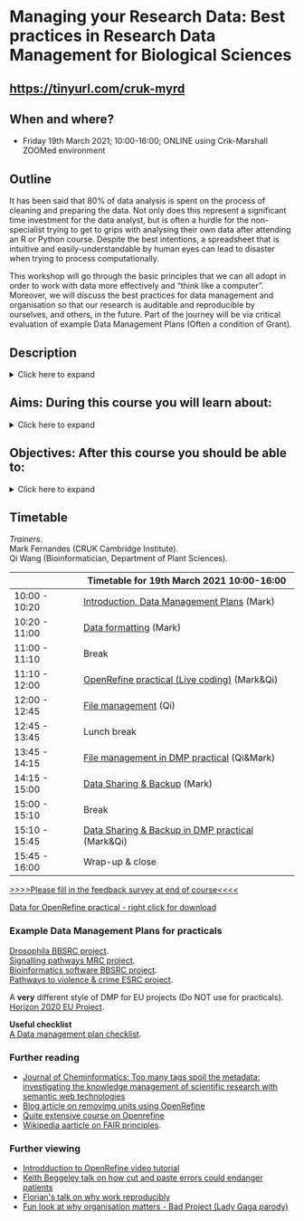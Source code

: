 # Managing your Research Data: Best practices in Research Data Management for Biological Sciences

## https://tinyurl.com/cruk-myrd
## When and where?

- Friday 19th March 2021; 10:00-16:00; ONLINE using Crik-Marshall ZOOMed environment

## Outline

It has been said that 80% of data analysis is spent on the process of cleaning and preparing the data. Not only does this represent a significant time investment for the data analyst, but is often a hurdle for the non-specialist trying to get to grips with analysing their own data after attending an R or Python course. Despite the best intentions, a spreadsheet that is intuitive and easily-understandable by human eyes can lead to disaster when trying to process computationally.

This workshop will go through the basic principles that we can all adopt in order to work with data more effectively and “think like a computer”. Moreover, we will discuss the best practices for data management and organisation so that our research is auditable and reproducible by ourselves, and others, in the future. Part of the journey will be via critical evaluation of example Data Management Plans (Often a condition of Grant).   

## Description
<Details>
  <Summary>Click here to expand</Summary>
  <ul>
    <li> - Do you know what a Data Management Plan is and what it covers?  </li> 
    <li> - How much data would you lose if your laptop was stolen?    </li>
    <li> - Have you ever emailed your colleague a file named 'final_final_versionEDITED'?  </li> 
    <li> - Have you ever struggled to import your spreadsheets into R?  </li> 
  </ul>
As a researcher, you will encounter research data in many forms, ranging from measurements, numbers and images to documents and publications. Whether you create, receive or collect data, you will certainly need to organise it at some stage of your project. This workshop will provide an overview of some basic principles on how we can work with data more effectively. We will discuss the best practices for research data management and organisation so that our research is auditable and reproducible by ourselves, and others, in the future.
</details>

## Aims: During this course you will learn about:
<Details>
  <Summary>Click here to expand</Summary>
  <ul>
  <li>- What Research Funders expect</li>
  <li>- Options for backing up your computer</li>
  <li>- Ideas for naming and organising your files</li>
  <li>- Strategies for exchanging files with collaborators</li>
<li>- Tips and tricks to make sure that your spreadsheets are readable by programming languages such as R</li>
  <li>- Learn how to use the OpenRefine software for data cleaning</li>
  <li>- Preparing high-throughput biological data for submission to a public repository</li>
  </ul>
</details>

## Objectives: After this course you should be able to:
<Details>
  <Summary>Click here to expand</Summary>
  <ul>
 <li>- Select an appropriate backup strategy for your data</li>
 <li>- Organise your files in a more structured and consistent manner</li>
 <li>- Avoid common pitfalls in spreadsheet manipulation</li>
 <li>- Known what resources are available at The University of Cambridge for Research Data Management</li>
  </ul>
</details>

## Timetable

_Trainers_.  
Mark Fernandes  (CRUK Cambridge Institute).  
Qi Wang         (Bioinformatician, Department of Plant Sciences).  

|   | Timetable for 19th March 2021 10:00-16:00  |
|---|---|
|  10:00 - 10:20 |  [Introduction, Data Management Plans](data_management.pdf)  (Mark)  |
|  10:20 - 11:00 | [Data formatting](data_formatting.pdf) (Mark)  |
|  11:00 - 11:10 | Break |
|  11:10 - 12:00 | [OpenRefine practical (Live coding)](refine_demo.pdf) (Mark&Qi) |
|  12:00 - 12:45 |  [File management](file_management.pdf) (Qi)  |
|  12:45 - 13:45 | Lunch break |
|  13:45 - 14:15 |  [File management in DMP practical](File_man_pract.md) (Qi&Mark)  |
|  14:15 - 15:00 |  [Data Sharing & Backup](data_sharing_backup.pdf) (Mark) |
|  15:00 - 15:10 | Break |
|  15:10 - 15:45 |  [Data Sharing & Backup in DMP practical](data_share_pract.md) (Mark&Qi) |
|  15:45 - 16:00 |  Wrap-up & close |

[>>>>Please fill in the feedback survey at end of course<<<<]()

[Data for OpenRefine practical - right click for download ](https://raw.githubusercontent.com/bioinformatics-core-shared-training/Managing-your-research-data/master/patient_data.txt)

### Example Data Management Plans for practicals

[Drosophila BBSRC project](DMPs/Media_418168_smxx.pdf).  
[Signalling pathways MRC project](DMPs/Media_442573_smxx.pdf).  
[Bioinformatics software BBSRC project](DMPs/RIO_article_11624.pdf).  
[Pathways to violence & crime ESRC project](DMPs/esrc_z-proso-DMP.pdf).  

A __very__ different style of DMP for EU projects (Do NOT use for practicals).  
[Horizon 2020 EU Project](DMPs/Full_life_cycle_Report.pdf).  

**Useful checklist**    
[A Data management plan checklist](DMP_Checklist_2013.pdf).  

### Further reading ###
- [Journal of Cheminformatics: Too many tags spoil the metadata: investigating the knowledge management of scientific research with semantic web technologies](https://jcheminf.biomedcentral.com/articles/10.1186/s13321-019-0345-8)
- [Blog article on removimg units using OpenRefine](http://susanemcgregor.com/removing-unwanted-units-from-data-with-chomp-in-google-refine/)
- [Quite extensive course on Openrefine](https://itsmecevi.github.io/openrefine)
- [Wikipedia aarticle on FAIR principles](https://en.wikipedia.org/wiki/FAIR_data). 

### Further viewing ###
- [Introdduction to OpenRefine video tutorial](https://www.youtube.com/watch?v=wGVtycv3SS0)
- [Keith Beggeley talk on how cut and paste errors could endanger patients](https://www.youtube.com/watch?v=7gYIs7uYbMo)
- [Florian's talk on why work reproducibly](https://www.youtube.com/watch?v=Is15CMVPHas)
- [Fun look at why organisation matters - Bad Project (Lady Gaga parody)](https://www.youtube.com/watch?v=Fl4L4M8m4d0)
